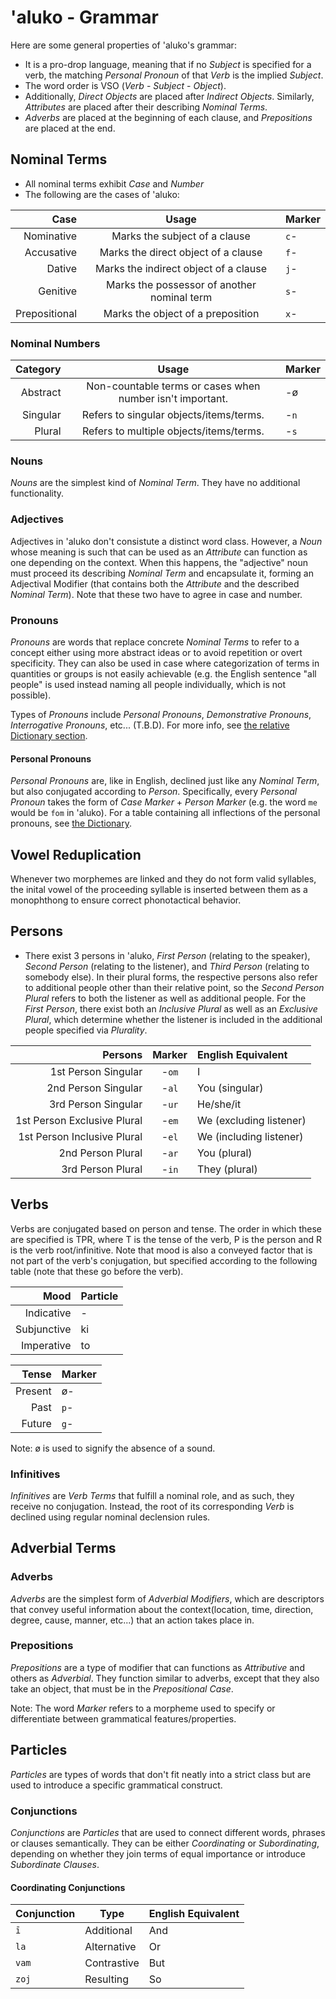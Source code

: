 # 'aluko - Grammar

Here are some general properties of 'aluko's grammar:

- It is a pro-drop language, meaning that if no *Subject* is specified for a verb, the matching *Personal Pronoun* of that *Verb* is the implied *Subject*.
- The word order is VSO (*Verb* - *Subject* - *Object*).
- Additionally, *Direct Objects* are placed after *Indirect Objects*. Similarly, *Attributes* are placed after their describing *Nominal Terms*.
- *Adverbs* are placed at the beginning of each clause, and *Prepositions* are placed at the end.

## Nominal Terms

- All nominal terms exhibit *Case* and *Number*
- The following are the cases of 'aluko:

| **Case**      | **Usage**                                   | **Marker**  |
| ------------: | :-----------------------------------------: | :---------- |
| Nominative    | Marks the subject of a clause               | `c`-        |
| Accusative    | Marks the direct object of a clause         | `f`-        |
| Dative        | Marks the indirect object of a clause       | `j`-        |
| Genitive      | Marks the possessor of another nominal term | `s`-        |
| Prepositional | Marks the object of a preposition           | `x`-        |

### Nominal Numbers

| **Category** | **Usage**                                                 | **Marker** |
| -----------: | :-------------------------------------------------------: | :--------- |
| Abstract     | Non-countable terms or cases when number isn't important. | -ø         |
| Singular     | Refers to singular objects/items/terms.                   | -`n`       |
| Plural       | Refers to multiple objects/items/terms.                   | -`s`       |

### Nouns

*Nouns* are the simplest kind of *Nominal Term*. They have no additional functionality.

### Adjectives

Adjectives in 'aluko don't consistute a distinct word class. However, a *Noun* whose meaning is such that can be used as an *Attribute* can function as one depending on the context. When this happens, the "adjective" noun must proceed its describing *Nominal Term* and encapsulate it, forming an Adjectival Modifier (that contains both the *Attribute* and the described *Nominal Term*). Note that these two have to agree in case and number.

### Pronouns

*Pronouns* are words that replace concrete *Nominal Terms* to refer to a concept either using more abstract ideas or to avoid repetition or overt specificity. They can also be used in case where categorization of terms in quantities or groups is not easily achievable (e.g. the English sentence "all people" is used instead naming all people individually, which is not possible).

Types of *Pronouns* include *Personal Pronouns*, *Demonstrative Pronouns*, *Interrogative Pronouns*, etc... (T.B.D). For more info, see [the relative Dictionary section](./dictionary.md#other-types-of-pronouns).

#### Personal Pronouns

*Personal Pronouns* are, like in English, declined just like any *Nominal Term*, but also conjugated according to *Person*. Specifically, every *Personal Pronoun* takes the form of *Case Marker* + *Person Marker* (e.g. the word `me` would be `fom` in 'aluko). For a table containing all inflections of the personal pronouns, see [the Dictionary](./dictionary.md#pronoun-inflections).

## Vowel Reduplication

Whenever two morphemes are linked and they do not form valid syllables, the inital vowel of the proceeding syllable is inserted between them as a monophthong to ensure correct phonotactical behavior.

## Persons

- There exist 3 persons in 'aluko, *First Person* (relating to the speaker), *Second Person* (relating to the listener), and *Third Person* (relating to somebody else). In their plural forms, the respective persons also refer to additional people other than their relative point, so the *Second Person Plural* refers to both the listener as well as additional people. For the *First Person*, there exist both an *Inclusive Plural* as well as an *Exclusive Plural*, which determine whether the listener is included in the additional people specified via *Plurality*.

| **Persons**                   | **Marker** | **English Equivalent**  |
| ----------------------------: | :--------: | :---------------------- |
| 1st Person Singular           | -`om`      | I                       |
| 2nd Person Singular           | -`al`      | You (singular)          |
| 3rd Person Singular           | -`ur`      | He/she/it               |
| 1st Person Exclusive Plural   | -`em`      | We (excluding listener) |
| 1st Person Inclusive Plural   | -`el`      | We (including listener) |
| 2nd Person Plural             | -`ar`      | You (plural)            |
| 3rd Person Plural             | -`in`      | They (plural)           |

## Verbs

Verbs are conjugated based on person and tense. The order in which these are specified is TPR, where T is the tense of the verb, P is the person and R is the verb root/infinitive. Note that mood is also a conveyed factor that is not part of the verb's conjugation, but specified according to the following table (note that these go before the verb).

| **Mood**    | **Particle** |
| ----------: | :----------- |
| Indicative  | -            |
| Subjunctive | ki           |
| Imperative  | to           |

| **Tense** | **Marker** |
| --------: | :--------- |
| Present   | ø-         |
| Past      | `p`-       |
| Future    | `g`-       |

Note: ø is used to signify the absence of a sound.

### Infinitives

*Infinitives* are *Verb Terms* that fulfill a nominal role, and as such, they receive no conjugation. Instead, the root of its corresponding *Verb* is declined using regular nominal declension rules.

## Adverbial Terms

### Adverbs

*Adverbs* are the simplest form of *Adverbial Modifiers*, which are descriptors that convey useful information about the context(location, time, direction, degree, cause, manner, etc...) that an action takes place in.

### Prepositions

*Prepositions* are a type of modifier that can functions as *Attributive* and others as *Adverbial*. They function similar to adverbs, except that they also take an object, that must be in the *Prepositional Case*.

Note: The word *Marker* refers to a morpheme used to specify or differentiate between grammatical features/properties.

## Particles

*Particles* are types of words that don't fit neatly into a strict class but are used to introduce a specific grammatical construct.

### Conjunctions

*Conjunctions* are *Particles* that are used to connect different words, phrases or clauses semantically. They can be either *Coordinating* or *Subordinating*, depending on whether they join terms of equal importance or introduce *Subordinate Clauses*.

#### Coordinating Conjunctions

| **Conjunction** | **Type**    | **English Equivalent** |
| --------------- | ----------- | ---------------------- |
| `ī`             | Additional  | And                    |
| `la`            | Alternative | Or                     |
| `vam`           | Contrastive | But                    |
| `zoj`           | Resulting   | So                     |